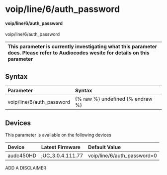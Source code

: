 ﻿---
description: voip/line/6/auth_password
search: false
---

# voip/line/6/auth_password

#### voip/line/6/auth_password

voip/line/6/auth_password


| This parameter is currently investigating what this parameter does. Please refer to Audiocodes wesite for details on this parameter | 
| :--- |

## Syntax
| Parameter | Syntax |
| :--- | :--- |
|voip/line/6/auth_password | {% raw %} undefined {% endraw %}|

## Devices
This parameter is available on the following devices

| Device | Latest Firmware | Default Value |
|:---|:---|:---|
| audc450HD | ;UC_3.0.4.111.77 | voip/line/6/auth_password=0 

ADD A DISCLAIMER
